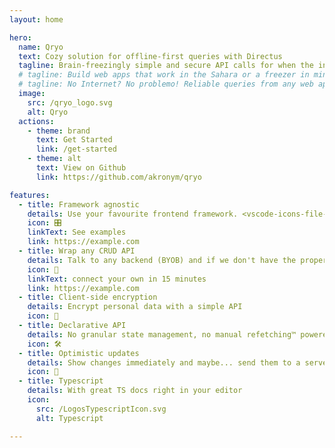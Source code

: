 ```yaml
---
layout: home

hero:
  name: Qryo
  text: Cozy solution for offline-first queries with Directus
  tagline: Brain-freezingly simple and secure API calls for when the internet shuts down.
  # tagline: Build web apps that work in the Sahara or a freezer in minutes.
  # tagline: No Internet? No problemo! Reliable queries from any web app to your backend are no cryogenics
  image:
    src: /qryo_logo.svg
    alt: Qryo
  actions:
    - theme: brand
      text: Get Started
      link: /get-started
    - theme: alt
      text: View on Github
      link: https://github.com/akronym/qryo

features:
  - title: Framework agnostic
    details: Use your favourite frontend framework. <vscode-icons-file-type-reactjs /> React, <vscode-icons-file-type-vue /> Vue, <vscode-icons-file-type-svelte /> Svelte or Solid. 
    icon: 🎛
    linkText: See examples
    link: https://example.com
  - title: Wrap any CRUD API
    details: Talk to any backend (BYOB) and if we don't have the proper wrapper ...
    icon: 🔌
    linkText: connect your own in 15 minutes
    link: https://example.com
  - title: Client-side encryption
    details: Encrypt personal data with a simple API
    icon: 🔑
  - title: Declarative API
    details: No granular state management, no manual refetching™ powered by <a href="https://tanstack.com/query" target="_blank">tanstack/query</a>
    icon: 🛠
  - title: Optimistic updates
    details: Show changes immediately and maybe... send them to a server later.
    icon: 🐇
  - title: Typescript
    details: With great TS docs right in your editor
    icon:
      src: /LogosTypescriptIcon.svg
      alt: Typescript

---
```

